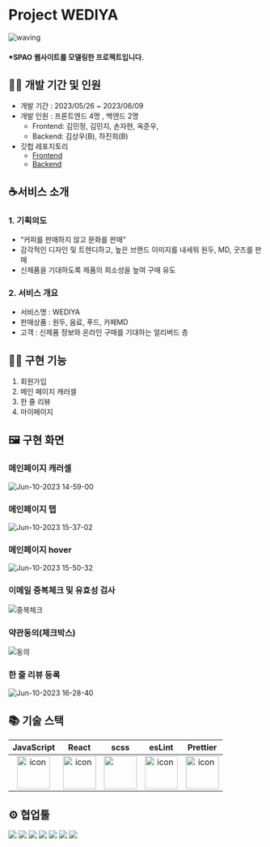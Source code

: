 # Project WEDIYA
![waving](https://capsule-render.vercel.app/api?type=waving&height=200&fontAlignY=40&text=WEDIYA&color=gradient)
#### \*SPAO  웹사이트를 모델링한 프로젝트입니다.
## 👩‍💻 개발 기간 및 인원
- 개발 기간 : 2023/05/26 ~ 2023/06/09
- 개발 인원 : 프론트엔드 4명 , 백엔드 2명
  - Frontend: 김민정, 김민지, 손자현, 옥준우,
  - Backend: 김상우(B), 하진희(B)
- 깃헙 레포지토리
  - [Frontend](https://github.com/wecode-bootcamp-korea/46-1st-Code200-frontend.git)
  - [Backend](https://github.com/wecode-bootcamp-korea/46-1st-Code200-backend.git)
## ☕️서비스 소개
### 1. 기획의도
- “커피를 판매하지 않고 문화를 판매”
- 감각적인 디자인 및 트렌디하고, 높은 브랜드 이미지를 내세워 원두, MD, 굿즈를 판매
- 신제품을 기대하도록 제품의 희소성을 높여 구매 유도
### 2. 서비스 개요
- 서비스명 : WEDIYA
- 판매상품 : 원두, 음료, 푸드, 카페MD
- 고객 : 신제품 정보와 온라인 구매를 기대하는 얼리버드 층
## 🏋️‍♀️ 구현 기능
1. 회원가입
2. 메인 페이지 캐러셀
3. 한 줄 리뷰
4. 마이페이지

## 🖼️ 구현 화면

### 메인페이지 캐러셀
![Jun-10-2023 14-59-00](https://github.com/dxxcw/46-1st-Code200-frontend/assets/122979057/8426cc32-a898-4fe1-89bc-fa5fd5f8d307)

### 메인페이지 탭
![Jun-10-2023 15-37-02](https://github.com/dxxcw/46-1st-Code200-frontend/assets/122979057/1f6e29e5-ca33-450e-a9a7-31adce2d7f44)

### 메인페이지 hover
![Jun-10-2023 15-50-32](https://github.com/dxxcw/46-1st-Code200-frontend/assets/122979057/dac19ee2-7c1a-4da2-a287-036b10988712)

### 이메일 중복체크 및 유효성 검사
![중복체크](https://github.com/dxxcw/46-1st-Code200-frontend/assets/122979057/888b059b-8c61-46a0-b553-60de1cad8c23)

### 약관동의(체크박스)
![동의](https://github.com/dxxcw/46-1st-Code200-frontend/assets/122979057/f420c8bb-03a0-466c-b473-033b49a2bdfa)

### 한 줄 리뷰 등록
![Jun-10-2023 16-28-40](https://github.com/dxxcw/46-1st-Code200-frontend/assets/122979057/04ff4422-2bb2-45ca-bfd2-50f2a8ea56bf)

## 📚 기술 스택
|                                             JavaScript                                             |                                                 React                                                 |                                              scss                                               |                                                 esLint                                                 |                                                 Prettier                                                 |
| :------------------------------------------------------------------------------------------------: | :---------------------------------------------------------------------------------------------------: | :---------------------------------------------------------------------------------------------: | :----------------------------------------------------------------------------------------------------: | :------------------------------------------------------------------------------------------------------: |
| <img src="https://techstack-generator.vercel.app/js-icon.svg" alt="icon" width="65" height="65" /> | <img src="https://techstack-generator.vercel.app/react-icon.svg" alt="icon" width="65" height="65" /> | <img src="https://techstack-generator.vercel.app/sass-icon.svg" width="65" height="65" /></div> | <img src="https://techstack-generator.vercel.app/eslint-icon.svg" alt="icon" width="65" height="65" /> | <img src="https://techstack-generator.vercel.app/prettier-icon.svg" alt="icon" width="65" height="65" /> |
## ⚙️ 협업툴
<div>
<img src="https://img.shields.io/badge/Git-F05032?style=flat&logo=Git&logoColor=white"/>
<img src="https://img.shields.io/badge/GitHub-181717?style=flat&logo=GitHub&logoColor=white"/>
<img src="https://img.shields.io/badge/Slack-4A154B?style=flat&logo=Slack&logoColor=white"/>
<img src="https://img.shields.io/badge/Trello-0052CC?style=flat&logo=Trello&logoColor=white"/>
<img src="https://img.shields.io/badge/Notion-000000?style=flat&logo=Notion&logoColor=white"/>
<img src="https://img.shields.io/badge/Figma-F24E1E?style=flat&logo=Figma&logoColor=white"/>
<img src="https://img.shields.io/badge/VSCode-007ACC?style=flat&logo=Visual Studio Code&logoColor=white"/>
</div>
